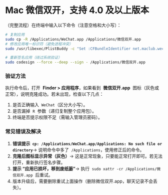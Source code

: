 # Mac 微信双开，支持 4.0 及以上版本

（完整流程）在终端中输入以下命令（注意空格和大小写）：

```bash
# 复制应用
sudo cp -R /Applications/WeChat.app /Applications/微信双开.app
# 修改应用唯一标识符（避免进程冲突）
sudo /usr/libexec/PlistBuddy -c "Set :CFBundleIdentifier net.maclub.wechat" /Applications/微信双开.app/Contents/Info.plist

# 重新签名应用（绕过系统验证）
sudo codesign --force --deep --sign - /Applications/微信双开.app
```

### **验证方法**

执行命令后，打开  **Finder > 应用程序**，如果看到  **微信双开.app**  图标（灰色或正常），说明克隆成功。若未出现，检查以下几点：

1. 是否正确输入  `WeChat`（区分大小写）。
2. 是否漏掉  `R`  参数（递归复制整个应用包）。
3. 终端是否提示权限不足（需输入管理员密码）。

### **常见错误及解决**

1. **错误提示  `cp: /Applications/WeChat.app/Applications: No such file or directory`**→ 说明命令中多了  `/Applications`，使用修正后的命令。
2. **克隆后图标显示异常（灰色）**→ 这是正常现象，只要能正常打开即可。若无法打开，重新执行签名步骤。
3. **提示 “应用已损坏，移到废纸篓”**→ 执行  `sudo xattr -cr /Applications/微信双开.app`  后重试。
4. 版本升级后，需要删除重试上面操作（删除微信双开.app，聊天记录不会丢失）。

